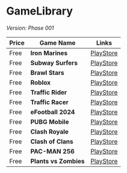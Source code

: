 # GameLibrary
*Version: Phase 001*

| Price | Game Name | Links |
| ----- | --------- | ----- |
| Free | **Iron Marines** | [PlayStore](https://play.google.com/store/apps/details?id=com.ironhidegames.android.ironmarines)
| Free | **Subway Surfers** | [PlayStore](https://play.google.com/store/apps/details?id=com.kiloo.subwaysurf)
| Free | **Brawl Stars** | [PlayStore](https://play.google.com/store/apps/details?id=com.supercell.brawlstars)
| Free | **Roblox** | [PlayStore](https://play.google.com/store/apps/details?id=com.roblox.client)
| Free | **Traffic Rider** | [PlayStore](https://play.google.com/store/apps/details?id=com.skgames.trafficrider)
| Free | **Traffic Racer** | [PlayStore](https://play.google.com/store/apps/details?id=com.skgames.trafficracer)
| Free | **eFootball 2024** | [PlayStore](https://play.google.com/store/apps/details?id=jp.konami.pesam)
| Free | **PUBG Mobile** | [PlayStore](https://play.google.com/store/apps/details?id=com.tencent.ig)
| Free | **Clash Royale** | [PlayStore](https://play.google.com/store/apps/details?id=com.supercell.clashroyale)
| Free | **Clash of Clans** | [PlayStore](https://play.google.com/store/apps/details?id=com.supercell.clashofclans)
| Free | **PAC-MAN 256** | [PlayStore](https://play.google.com/store/apps/details?id=eu.bandainamcoent.pacman256)
| Free | **Plants vs Zombies** | [PlayStore](https://play.google.com/store/apps/details?id=com.ea.game.pvzfree_row)
